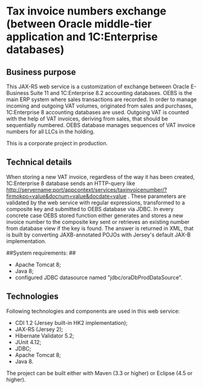 # Tax invoice numbers exchange (between Oracle middle-tier application and 1C:Enterprise databases) #

## Business purpose ##

This JAX-RS web service is a customization of exchange between Oracle E-Business Suite 11 and 1C:Enterprise 8.2 accounting databases. OEBS is the main ERP system where sales transactions are recorded. In order to manage incoming and outgoing VAT volumes, originated from sales and purchases, 1C:Enterprise 8 accounting databases are used. Outgoing VAT is counted with the help of VAT invoices, deriving from sales, that should be sequentially numbered. OEBS database manages sequences of VAT invoice numbers for all LLCs in the holding. 

This is a corporate project in production.

## Technical details ##

When storing a new VAT invoice, regardless of the way it has been created, 1C:Enterprise 8 database sends an HTTP-query like <http://servername:port/appcontext/services/taxinvoicenumber/?firmokpo=value&docnum=value&docdate=value> . These parameters are validated by the web service with regular expressions, transformed to a composite key and submitted to OEBS database via JDBC. In every concrete case OEBS stored function either generates and stores a new invoice number to the composite key sent or retrieves an existing number from database view if the key is found. The answer is returned in XML, that is built by converting JAXB-annotated POJOs with Jersey's default JAX-B implementation.


##System requirements: ##

- Apache Tomcat 8;
- Java 8;
- configured JDBC datasource named "jdbc/oraDbProdDataSource".

## Technologies ##

Following technologies and components are used in this web service:

- CDI 1.2 (Jersey built-in HK2 implementation);
- JAX-RS (Jersey 2);
- Hibernate Validator 5.2;
- JUnit 4.12;
- JDBC;
- Apache Tomcat 8;
- Java 8.

The project can be built either with Maven (3.3 or higher) or Eclipse (4.5 or higher).